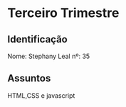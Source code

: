 # Terceiro Trimestre

## Identificação
Nome: Stephany Leal nº: 35

## Assuntos
HTML,CSS e javascript
